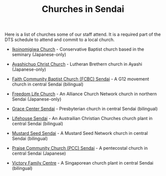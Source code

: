 ﻿---
id: churches
title: Churches in Sendai
---

Here is a list of churches some of our staff attend. It is a required part of the DTS schedule to attend and commit to a local church.

- [Ikoinomigiwa Church](https://ikoinomigiwa.weebly.com/) - Conservative Baptist church based in the seminary (Japanese-only)

- [Ayashichuo Christ Church](https://ayashi.clbj.org/) - Lutheran Brethern church in Ayashi (Japanese-only)

- [Faith Community Baptist Church (FCBC) Sendai](https://fcbcsendai.org/) - A G12 movement church in central Sendai (bilingual)

- [Freedom Life Church](https://www.freedomlifesendai.org/) - An Alliance Church Network church in northern Sendai (Japanese-only)

- [Grace Center Sendai](https://www.gracecentersendai.com/worship) - Presbyterian church in central Sendai (bilingual)

- [Lifehouse Sendai](https://mylifehouse.com/sendai/) - An Austrailian Christian Churches church plant in central Sendai (bilingual)

- [Mustard Seed Sendai](https://www.mustardseedsendai.com/) - A Mustard Seed Network church in central Sendai (bilingual)

- [Praise Community Church (PCC) Sendai](https://www.pccsendai.com/) - A pentecostal church in central Sendai (Japanese)

- [Victory Family Centre](https://www.victoryjapan.jp/sendai) - A Singaporean church plant in central Sendai (bilingual)
